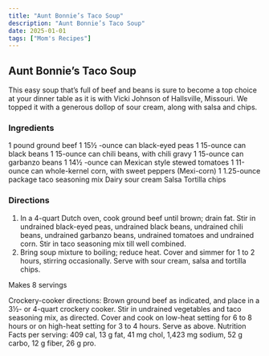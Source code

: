 ```yaml
---
title: "Aunt Bonnie’s Taco Soup"
description: "Aunt Bonnie’s Taco Soup"
date: 2025-01-01
tags: ["Mom's Recipes"]
---
```


## Aunt Bonnie’s Taco Soup

This easy soup that’s full of beef and beans is sure to become a top choice at your dinner table as it is with Vicki Johnson of Hallsville, Missouri.  We topped it with a generous dollop of sour cream, along with salsa and chips.

### Ingredients

1 pound ground beef
1 15½ -ounce can black-eyed peas
1 15-ounce can black beans
1 15-ounce can chili beans, with chili gravy
1 15-ounce can garbanzo beans
1 14½ -ounce can Mexican style stewed tomatoes
1 11-ounce can whole-kernel corn, with sweet peppers (Mexi-corn)
1 1.25-ounce package taco seasoning mix
Dairy sour cream
Salsa
Tortilla chips

### Directions
 
1.  In a 4-quart Dutch oven, cook ground beef until brown; drain fat.  Stir in undrained black-eyed peas, undrained black beans, undrained chili beans, undrained garbanzo beans, undrained tomatoes and undrained corn.  Stir in taco seasoning mix till well combined. 
2.  Bring soup mixture to boiling; reduce heat.  Cover and simmer for 1 to 2 hours, stirring occasionally.  Serve with sour cream, salsa and tortilla chips.  

Makes 8 servings

Crockery-cooker directions: 
Brown ground beef as indicated, and place in a 3½- or 4-quart crockery cooker.  Stir in undrained vegetables and taco seasoning mix, as directed.  Cover and cook on low-heat setting for 6 to 8 hours or on high-heat setting for 3 to 4 hours.  Serve as above.
Nutrition Facts per serving:  409 cal, 13 g fat, 41 mg chol, 1,423 mg sodium, 52 g carbo, 12 g fiber, 26 g pro. 

